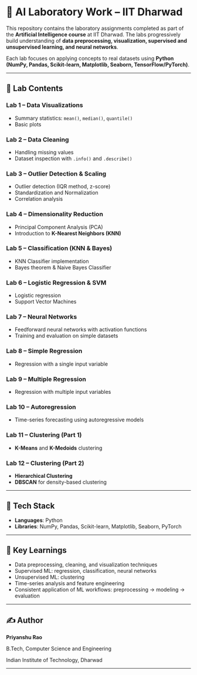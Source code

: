 # 🧠 AI Laboratory Work – IIT Dharwad

This repository contains the laboratory assignments completed as part of the **Artificial Intelligence course** at IIT Dharwad. The labs progressively build understanding of **data preprocessing, visualization, supervised and unsupervised learning, and neural networks**.

Each lab focuses on applying concepts to real datasets using **Python (NumPy, Pandas, Scikit-learn, Matplotlib, Seaborn, TensorFlow/PyTorch)**.

---

## 📂 Lab Contents

### **Lab 1 – Data Visualizations**

* Summary statistics: `mean()`, `median()`, `quantile()`
* Basic plots

### **Lab 2 – Data Cleaning**

* Handling missing values
* Dataset inspection with `.info()` and `.describe()`

### **Lab 3 – Outlier Detection & Scaling**

* Outlier detection (IQR method, z-score)
* Standardization and Normalization
* Correlation analysis

### **Lab 4 – Dimensionality Reduction**

* Principal Component Analysis (PCA)
* Introduction to **K-Nearest Neighbors (KNN)**

### **Lab 5 – Classification (KNN & Bayes)**

* KNN Classifier implementation
* Bayes theorem & Naive Bayes Classifier

### **Lab 6 – Logistic Regression & SVM**

* Logistic regression
* Support Vector Machines

### **Lab 7 – Neural Networks**

* Feedforward neural networks with activation functions
* Training and evaluation on simple datasets

### **Lab 8 – Simple Regression**

* Regression with a single input variable

### **Lab 9 – Multiple Regression**

* Regression with multiple input variables

### **Lab 10 – Autoregression**

* Time-series forecasting using autoregressive models

### **Lab 11 – Clustering (Part 1)**

* **K-Means** and **K-Medoids** clustering

### **Lab 12 – Clustering (Part 2)**

* **Hierarchical Clustering** 
* **DBSCAN** for density-based clustering

---

## 🚀 Tech Stack

* **Languages**: Python
* **Libraries**: NumPy, Pandas, Scikit-learn, Matplotlib, Seaborn, PyTorch

---

## 📌 Key Learnings

* Data preprocessing, cleaning, and visualization techniques
* Supervised ML: regression, classification, neural networks
* Unsupervised ML: clustering
* Time-series analysis and feature engineering
* Consistent application of ML workflows: preprocessing → modeling → evaluation

---

## ✍️ Author

**Priyanshu Rao**

B.Tech, Computer Science and Engineering

Indian Institute of Technology, Dharwad

---
